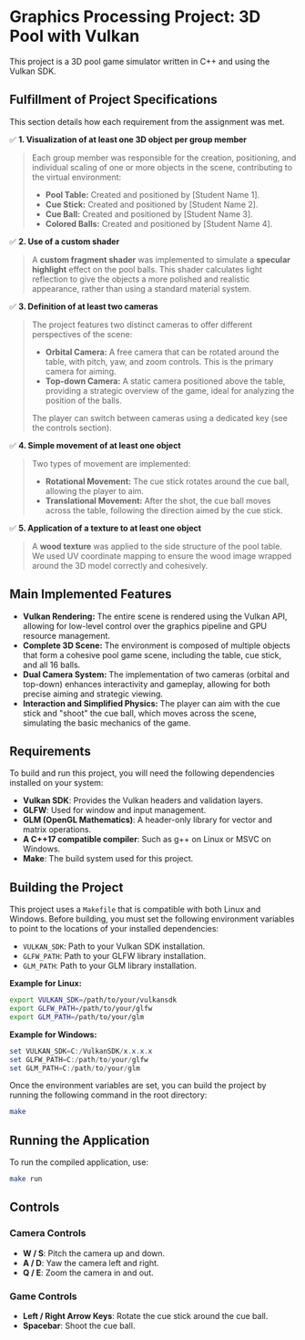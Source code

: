 # Graphics Processing Project: 3D Pool with Vulkan

This project is a 3D pool game simulator written in C++ and using the Vulkan SDK.

## Fulfillment of Project Specifications

This section details how each requirement from the assignment was met.

✅ **1. Visualization of at least one 3D object per group member**
> Each group member was responsible for the creation, positioning, and individual scaling of one or more objects in the scene, contributing to the virtual environment:
> - **Pool Table:** Created and positioned by [Student Name 1].
> - **Cue Stick:** Created and positioned by [Student Name 2].
> - **Cue Ball:** Created and positioned by [Student Name 3].
> - **Colored Balls:** Created and positioned by [Student Name 4].

✅ **2. Use of a custom shader**
> A **custom fragment shader** was implemented to simulate a **specular highlight** effect on the pool balls. This shader calculates light reflection to give the objects a more polished and realistic appearance, rather than using a standard material system.

✅ **3. Definition of at least two cameras**
> The project features two distinct cameras to offer different perspectives of the scene:
> - **Orbital Camera:** A free camera that can be rotated around the table, with pitch, yaw, and zoom controls. This is the primary camera for aiming.
> - **Top-down Camera:** A static camera positioned above the table, providing a strategic overview of the game, ideal for analyzing the position of the balls.
>
> The player can switch between cameras using a dedicated key (see the controls section).

✅ **4. Simple movement of at least one object**
> Two types of movement are implemented:
> - **Rotational Movement:** The cue stick rotates around the cue ball, allowing the player to aim.
> - **Translational Movement:** After the shot, the cue ball moves across the table, following the direction aimed by the cue stick.

✅ **5. Application of a texture to at least one object**
> A **wood texture** was applied to the side structure of the pool table. We used UV coordinate mapping to ensure the wood image wrapped around the 3D model correctly and cohesively.

## Main Implemented Features

*   **Vulkan Rendering:** The entire scene is rendered using the Vulkan API, allowing for low-level control over the graphics pipeline and GPU resource management.
*   **Complete 3D Scene:** The environment is composed of multiple objects that form a cohesive pool game scene, including the table, cue stick, and all 16 balls.
*   **Dual Camera System:** The implementation of two cameras (orbital and top-down) enhances interactivity and gameplay, allowing for both precise aiming and strategic viewing.
*   **Interaction and Simplified Physics:** The player can aim with the cue stick and "shoot" the cue ball, which moves across the scene, simulating the basic mechanics of the game.

## Requirements

To build and run this project, you will need the following dependencies installed on your system:

*   **Vulkan SDK**: Provides the Vulkan headers and validation layers.
*   **GLFW**: Used for window and input management.
*   **GLM (OpenGL Mathematics)**: A header-only library for vector and matrix operations.
*   **A C++17 compatible compiler**: Such as g++ on Linux or MSVC on Windows.
*   **Make**: The build system used for this project.

## Building the Project

This project uses a `Makefile` that is compatible with both Linux and Windows. Before building, you must set the following environment variables to point to the locations of your installed dependencies:

*   `VULKAN_SDK`: Path to your Vulkan SDK installation.
*   `GLFW_PATH`: Path to your GLFW library installation.
*   `GLM_PATH`: Path to your GLM library installation.

**Example for Linux:**
```bash
export VULKAN_SDK=/path/to/your/vulkansdk
export GLFW_PATH=/path/to/your/glfw
export GLM_PATH=/path/to/your/glm
```

**Example for Windows:**
```powershell
set VULKAN_SDK=C:/VulkanSDK/x.x.x.x
set GLFW_PATH=C:/path/to/your/glfw
set GLM_PATH=C:/path/to/your/glm
```

Once the environment variables are set, you can build the project by running the following command in the root directory:

```bash
make
```

## Running the Application

To run the compiled application, use:

```bash
make run
```

## Controls

### Camera Controls

*   **W / S**: Pitch the camera up and down.
*   **A / D**: Yaw the camera left and right.
*   **Q / E**: Zoom the camera in and out.

### Game Controls

*   **Left / Right Arrow Keys**: Rotate the cue stick around the cue ball.
*   **Spacebar**: Shoot the cue ball.
